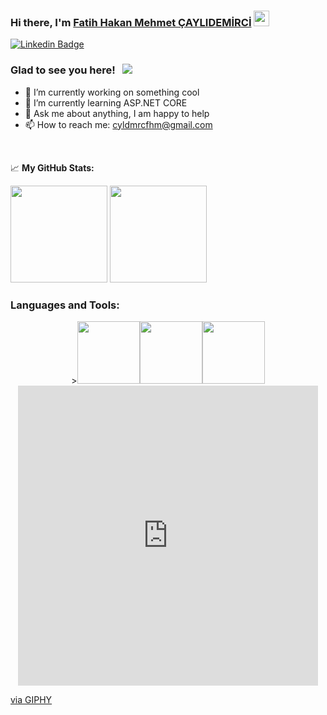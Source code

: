 ### Hi there, I'm <a href="https://gkassym.netlify.app" target="_blank">Fatih Hakan Mehmet ÇAYLIDEMİRCİ</a> <img src="https://media.giphy.com/media/hvRJCLFzcasrR4ia7z/giphy.gif" width="25px">


[![Linkedin Badge](https://img.shields.io/badge/-LinkedIn-0e76a8?style=flat-square&logo=Linkedin&logoColor=white)](https://www.linkedin.com/in/feheme/)

### Glad to see you here! &nbsp; ![](https://visitor-badge.glitch.me/badge?page_id=feheme.feheme)



- 🔭 I’m currently working on something cool
- 🌱 I’m currently learning ASP.NET CORE
- 💬 Ask me about anything, I am happy to help
- 📫 How to reach me: cyldmrcfhm@gmail.com

</br>


📈 **My GitHub Stats:**

<p>
  <img height="155em" src="https://github-readme-stats.vercel.app/api?username=feheme&show_icons=true&hide_border=true&&count_private=true&include_all_commits=true" />
  <img height="155em" src="https://github-readme-stats.vercel.app/api/top-langs/?username=feheme&exclude_repo=KNN-Image-Classification&show_icons=true&hide_border=true&layout=compact&langs_count=8"/>
</p>



### Languages and Tools:

<p align="center">
  ><img src="https://i.giphy.com/media/LMt9638dO8dftAjtco/200.webp" width="100"><img src="https://i.giphy.com/media/KzJkzjggfGN5Py6nkT/200.webp" width="100"><img src="https://i.giphy.com/media/IdyAQJVN2kVPNUrojM/200.webp" width="100">

<iframe src="https://giphy.com/embed/XAxylRMCdpbEWUAvr8" width="480" height="480" frameBorder="0" class="giphy-embed" allowFullScreen></iframe><p><a href="https://giphy.com/gifs/devrock-js-edr-escueladevrock-XAxylRMCdpbEWUAvr8">via GIPHY</a></p>
  
  <br><br>

 
</p>

